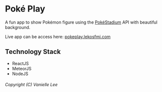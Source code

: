 # Poké Play

A fun app to show Pokémon figure using the [PokéStadium](http://www.pokestadium.com) API with beautiful background.

Live app can be access here: [pokeplay.lekosfmi.com](http://pokeplay.lekosfmi.com)

## Technology Stack
- ReactJS
- MeteorJS
- NodeJS

###### Copyright (C) Vanielle Lee
